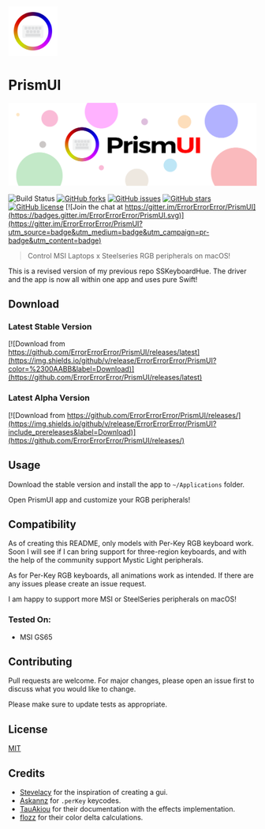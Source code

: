 <!-- Banner Image -->
<img src="images/PrismUI-Logo.png" width="100" height="100">


# PrismUI

<!-- Banner Image -->
![PrismUI Banner](images/PrismUI-Banner-Text.png)

<!-- Badges -->
![Build Status](https://action-badges.now.sh/ErrorErrorError/PrismUI)
[![GitHub forks](https://img.shields.io/github/forks/ErrorErrorError/PrismUI)](https://github.com/ErrorErrorError/PrismUI/network)
[![GitHub issues](https://img.shields.io/github/issues/ErrorErrorError/PrismUI)](https://github.com/ErrorErrorError/PrismUI/issues)
[![GitHub stars](https://img.shields.io/github/stars/ErrorErrorError/PrismUI)](https://github.com/ErrorErrorError/PrismUI/stargazers)
[![GitHub license](https://img.shields.io/github/license/ErrorErrorError/PrismUI)](https://github.com/ErrorErrorError/PrismUI/blob/master/LICENSE) 
[![Join the chat at https://gitter.im/ErrorErrorError/PrismUI](https://badges.gitter.im/ErrorErrorError/PrismUI.svg)](https://gitter.im/ErrorErrorError/PrismUI?utm_source=badge&utm_medium=badge&utm_campaign=pr-badge&utm_content=badge)

> Control MSI Laptops x Steelseries RGB peripherals on macOS!

This is a revised version of my previous repo SSKeyboardHue. The driver and the app is now all within one app and uses pure Swift!

## Download

### Latest Stable Version

[![Download from https://github.com/ErrorErrorError/PrismUI/releases/latest](https://img.shields.io/github/v/release/ErrorErrorError/PrismUI?color=%2300AABB&label=Download)](https://github.com/ErrorErrorError/PrismUI/releases/latest)

### Latest Alpha Version

[![Download from https://github.com/ErrorErrorError/PrismUI/releases/](https://img.shields.io/github/v/release/ErrorErrorError/PrismUI?include_prereleases&label=Download)](https://github.com/ErrorErrorError/PrismUI/releases/)

## Usage

Download the stable version and install the app to `~/Applications` folder.

Open PrismUI app and customize your RGB peripherals!

## Compatibility

As of creating this README, only models with Per-Key RGB keyboard work. Soon I will see if I can bring support for three-region keyboards, and with the help of the community support Mystic Light peripherals.

As for Per-Key RGB keyboards, all animations work as intended. If there are any issues please create an issue request.

I am happy to support more MSI or SteelSeries peripherals on macOS!

### Tested On:
- MSI GS65

## Contributing
Pull requests are welcome. For major changes, please open an issue first to discuss what you would like to change.

Please make sure to update tests as appropriate.

## License
[MIT](https://choosealicense.com/licenses/mit/)

## Credits
- [Stevelacy](https://github.com/stevelacy/msi-keyboard-gui) for the inspiration of creating a gui.
- [Askannz](https://github.com/Askannz/msi-perkeyrgb) for `.perKey` keycodes.
- [TauAkiou](https://github.com/TauAkiou/msi-perkeyrgb) for their documentation with the effects implementation.
- [flozz](https://github.com/flozz/rivalcfg) for their color delta calculations.